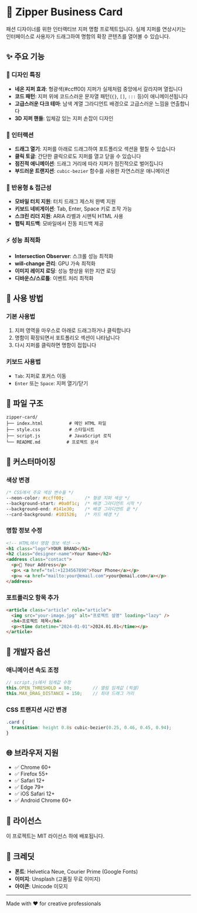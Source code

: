 # 🧵 Zipper Business Card

패션 디자이너를 위한 인터랙티브 지퍼 명함 프로젝트입니다. 실제 지퍼를 연상시키는 인터페이스로 사용자가 드래그하여 명함의 확장 콘텐츠를 열어볼 수 있습니다.

## ✨ 주요 기능

### 🎨 디자인 특징
- **네온 지퍼 효과**: 형광색(#ccff00) 지퍼가 실제처럼 중앙에서 갈라지며 열립니다
- **코드 패턴**: 지퍼 위에 코드스러운 문자열 패턴(`{}`, `[]`, `:::` 등)이 애니메이션됩니다
- **고급스러운 다크 테마**: 남색 계열 그라디언트 배경으로 고급스러운 느낌을 연출합니다
- **3D 지퍼 핸들**: 입체감 있는 지퍼 손잡이 디자인

### 🎯 인터랙션
- **드래그 열기**: 지퍼를 아래로 드래그하여 포트폴리오 섹션을 펼칠 수 있습니다
- **클릭 토글**: 간단한 클릭으로도 지퍼를 열고 닫을 수 있습니다
- **점진적 애니메이션**: 드래그 거리에 따라 지퍼가 점진적으로 벌어집니다
- **부드러운 트랜지션**: `cubic-bezier` 함수를 사용한 자연스러운 애니메이션

### 📱 반응형 & 접근성
- **모바일 터치 지원**: 터치 드래그 제스처 완벽 지원
- **키보드 네비게이션**: Tab, Enter, Space 키로 조작 가능
- **스크린 리더 지원**: ARIA 라벨과 시맨틱 HTML 사용
- **햅틱 피드백**: 모바일에서 진동 피드백 제공

### ⚡ 성능 최적화
- **Intersection Observer**: 스크롤 성능 최적화
- **will-change 관리**: GPU 가속 최적화
- **이미지 레이지 로딩**: 성능 향상을 위한 지연 로딩
- **디바운스/스로틀**: 이벤트 처리 최적화

## 🚀 사용 방법

### 기본 사용법
1. 지퍼 영역을 마우스로 아래로 드래그하거나 클릭합니다
2. 명함이 확장되면서 포트폴리오 섹션이 나타납니다
3. 다시 지퍼를 클릭하면 명함이 접힙니다

### 키보드 사용법
- `Tab`: 지퍼로 포커스 이동
- `Enter` 또는 `Space`: 지퍼 열기/닫기

## 📁 파일 구조

```
zipper-card/
├── index.html          # 메인 HTML 파일
├── style.css           # 스타일시트
├── script.js           # JavaScript 로직
└── README.md          # 프로젝트 문서
```

## 🎨 커스터마이징

### 색상 변경
```css
/* CSS에서 주요 색상 변수들 */
--neon-color: #ccff00;        /* 형광 지퍼 색상 */
--background-start: #0a0f1c;  /* 배경 그라디언트 시작 */
--background-end: #141e30;    /* 배경 그라디언트 끝 */
--card-background: #101526;   /* 카드 배경 */
```

### 명함 정보 수정
```html
<!-- HTML에서 명함 정보 섹션 -->
<h1 class="logo">YOUR BRAND</h1>
<h2 class="designer-name">Your Name</h2>
<address class="contact">
  <p>📍 Your Address</p>
  <p>📞 <a href="tel:+1234567890">Your Phone</a></p>
  <p>✉️ <a href="mailto:your@email.com">your@email.com</a></p>
</address>
```

### 포트폴리오 항목 추가
```html
<article class="article" role="article">
  <img src="your-image.jpg" alt="프로젝트 설명" loading="lazy" />
  <h4>프로젝트 제목</h4>
  <p><time datetime="2024-01-01">2024.01.01</time></p>
</article>
```

## 🔧 개발자 옵션

### 애니메이션 속도 조정
```javascript
// script.js에서 임계값 수정
this.OPEN_THRESHOLD = 80;        // 열림 임계값 (픽셀)
this.MAX_DRAG_DISTANCE = 150;    // 최대 드래그 거리
```

### CSS 트랜지션 시간 변경
```css
.card {
  transition: height 0.8s cubic-bezier(0.25, 0.46, 0.45, 0.94);
}
```

## 🌐 브라우저 지원

- ✅ Chrome 60+
- ✅ Firefox 55+
- ✅ Safari 12+
- ✅ Edge 79+
- ✅ iOS Safari 12+
- ✅ Android Chrome 60+

## 📄 라이선스

이 프로젝트는 MIT 라이선스 하에 배포됩니다.

## 🙏 크레딧

- **폰트**: Helvetica Neue, Courier Prime (Google Fonts)
- **이미지**: Unsplash (고품질 무료 이미지)
- **아이콘**: Unicode 이모지

---

Made with ❤️ for creative professionals 